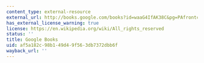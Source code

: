 ```yaml
---
content_type: external-resource
external_url: http://books.google.com/books?id=waaG4IfAK38C&pg=PAfrontcover
has_external_license_warning: true
license: https://en.wikipedia.org/wiki/All_rights_reserved
status: ''
title: Google Books
uid: af5a182c-98b1-49d4-9f56-3db7372dbb6f
wayback_url: ''
---
```

